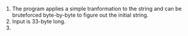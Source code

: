 1. The program applies a simple tranformation to the string and can be bruteforced byte-by-byte to figure out the initial string.
2. Input is 33-byte long.
3. 
